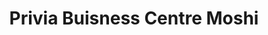 ---
title: "Privia Buisness Centre Moshi"
url: /moshi/privia-buisness-centre-moshi/
shop: Einkaufszentrum
---